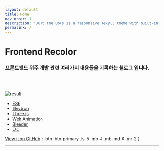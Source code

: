 ```yaml
---
layout: default
title: Home
nav_order: 1
description: "Just the Docs is a responsive Jekyll theme with built-in search that is easily customizable and hosted on GitHub Pages."
permalink: /
---
```


# Frontend Recolor

### 프론트엔드 위주 개발 관련 여러가지 내용들을 기록하는 블로그 입니다.

<br/><br/>

![result](./img/home.png)

- [ES6](https://rheeeuro.github.io/es6/)
- [Electron](https://rheeeuro.github.io/electron/)
- [Three.js](https://rheeeuro.github.io/three.js/)
- [Web Animation](https://rheeeuro.github.io/web_animation/)
- [Blender](https://rheeeuro.github.io/blender/)
- [Etc](https://rheeeuro.github.io/etc/)

[View it on GitHub][github repo]{: .btn .btn-primary .fs-5 .mb-4 .mb-md-0 .mr-2 }

---

[github repo]: https://github.com/rheeeuro/rheeeuro.github.io
